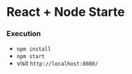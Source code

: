 # React + Node Starte

### Execution
* `npm install`
* `npm start`
* visit `http://localhost:8080/`

